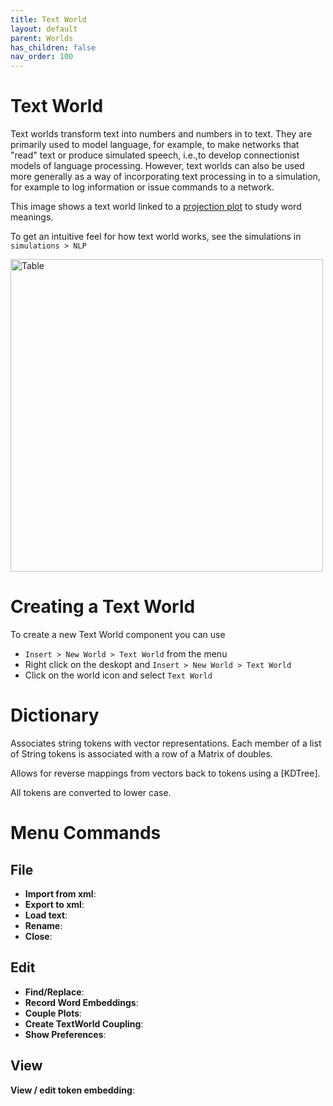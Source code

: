 ```yaml
---
title: Text World
layout: default
parent: Worlds
has_children: false
nav_order: 100
---
```


# Text World

Text worlds transform text into numbers and numbers in to text. They are primarily used to model language, for example, to make networks that "read" text or produce simulated speech, i.e.,to develop connectionist models of language processing. However, text worlds can also be used more generally as a way of incorporating text processing in to a simulation, for example to log information or issue commands to a network.

This image shows a text world linked to a [projection plot](../plots/projectionPlot) to study word meanings.

To get an intuitive feel for how text world works, see the simulations in `simulations > NLP`

<img src="/assets/images/textWorld.png" alt="Table" style="width:500px;"/>

# Creating a Text World

To create a new Text World component you can use

- `Insert > New World > Text World` from the menu
- Right click on the deskopt and `Insert > New World > Text World`
- Click on the world icon and select `Text World`

# Dictionary

 Associates string tokens with vector representations. Each member of a list of String tokens is associated with a row of a Matrix of doubles.
 
 Allows for reverse mappings from vectors back to tokens using a [KDTree].
 
 All tokens are converted to lower case.

 

# Menu Commands

## File

- **Import from xml**: 
- **Export to xml**: 
- **Load text**: 
- **Rename**: 
- **Close**: 

## Edit

- **Find/Replace**: 
- **Record Word Embeddings**: 
- **Couple Plots**: 
- **Create TextWorld Coupling**: 
- **Show Preferences**: 

## View

**View / edit token embedding**:
